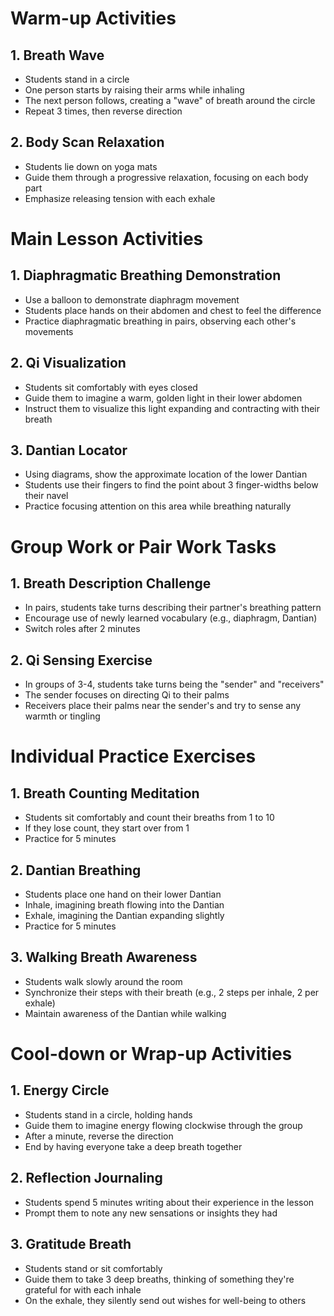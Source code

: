 # Warm-up Activities

## 1. Breath Wave
- Students stand in a circle
- One person starts by raising their arms while inhaling
- The next person follows, creating a "wave" of breath around the circle
- Repeat 3 times, then reverse direction

## 2. Body Scan Relaxation
- Students lie down on yoga mats
- Guide them through a progressive relaxation, focusing on each body part
- Emphasize releasing tension with each exhale

# Main Lesson Activities

## 1. Diaphragmatic Breathing Demonstration
- Use a balloon to demonstrate diaphragm movement
- Students place hands on their abdomen and chest to feel the difference
- Practice diaphragmatic breathing in pairs, observing each other's movements

## 2. Qi Visualization
- Students sit comfortably with eyes closed
- Guide them to imagine a warm, golden light in their lower abdomen
- Instruct them to visualize this light expanding and contracting with their breath

## 3. Dantian Locator
- Using diagrams, show the approximate location of the lower Dantian
- Students use their fingers to find the point about 3 finger-widths below their navel
- Practice focusing attention on this area while breathing naturally

# Group Work or Pair Work Tasks

## 1. Breath Description Challenge
- In pairs, students take turns describing their partner's breathing pattern
- Encourage use of newly learned vocabulary (e.g., diaphragm, Dantian)
- Switch roles after 2 minutes

## 2. Qi Sensing Exercise
- In groups of 3-4, students take turns being the "sender" and "receivers"
- The sender focuses on directing Qi to their palms
- Receivers place their palms near the sender's and try to sense any warmth or tingling

# Individual Practice Exercises

## 1. Breath Counting Meditation
- Students sit comfortably and count their breaths from 1 to 10
- If they lose count, they start over from 1
- Practice for 5 minutes

## 2. Dantian Breathing
- Students place one hand on their lower Dantian
- Inhale, imagining breath flowing into the Dantian
- Exhale, imagining the Dantian expanding slightly
- Practice for 5 minutes

## 3. Walking Breath Awareness
- Students walk slowly around the room
- Synchronize their steps with their breath (e.g., 2 steps per inhale, 2 per exhale)
- Maintain awareness of the Dantian while walking

# Cool-down or Wrap-up Activities

## 1. Energy Circle
- Students stand in a circle, holding hands
- Guide them to imagine energy flowing clockwise through the group
- After a minute, reverse the direction
- End by having everyone take a deep breath together

## 2. Reflection Journaling
- Students spend 5 minutes writing about their experience in the lesson
- Prompt them to note any new sensations or insights they had

## 3. Gratitude Breath
- Students stand or sit comfortably
- Guide them to take 3 deep breaths, thinking of something they're grateful for with each inhale
- On the exhale, they silently send out wishes for well-being to others